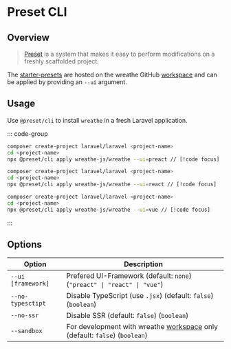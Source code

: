 # Preset CLI

## Overview

> [Preset](https://preset.dev/) is a system that makes it easy to perform modifications on a freshly scaffolded project.

The [starter-presets](https://github.com/wreathe-js/wreathe/tree/main/packages/presets) are hosted on the wreathe GitHub [workspace](https://github.com/wreathe-js/wreathe) and can be applied by providing an `--ui` argument.

## Usage

Use `@preset/cli` to install `wreathe` in a fresh Laravel application.

::: code-group

```bash [Preact]
composer create-project laravel/laravel <project-name>
cd <project-name>
npx @preset/cli apply wreathe-js/wreathe --ui=preact // [!code focus]
```

```bash [React]
composer create-project laravel/laravel <project-name>
cd <project-name>
npx @preset/cli apply wreathe-js/wreathe --ui=react // [!code focus]
```

```bash [Vue]
composer create-project laravel/laravel <project-name>
cd <project-name>
npx @preset/cli apply wreathe-js/wreathe --ui=vue // [!code focus]
```

:::

## Options

| Option | Description |
| -      | -           |
| `--ui [framework]` | Prefered UI-Framework (default: `none`) (`"preact" \| "react" \| "vue"`) |
| `--no-typesctipt`  | Disable TypeScript (use `.jsx`) (default: `false`) (`boolean`) |
| `--no-ssr`         | Disable SSR (default: `false`) (`boolean`) |
| `--sandbox`        | For development with wreathe [workspace](https://github.com/wreathe-js/wreathe) only (default: `false`) (`boolean`) |
